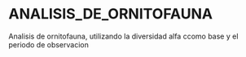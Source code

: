 # ANALISIS_DE_ORNITOFAUNA
 Analisis de ornitofauna, utilizando la diversidad alfa ccomo base y el periodo de observacion
